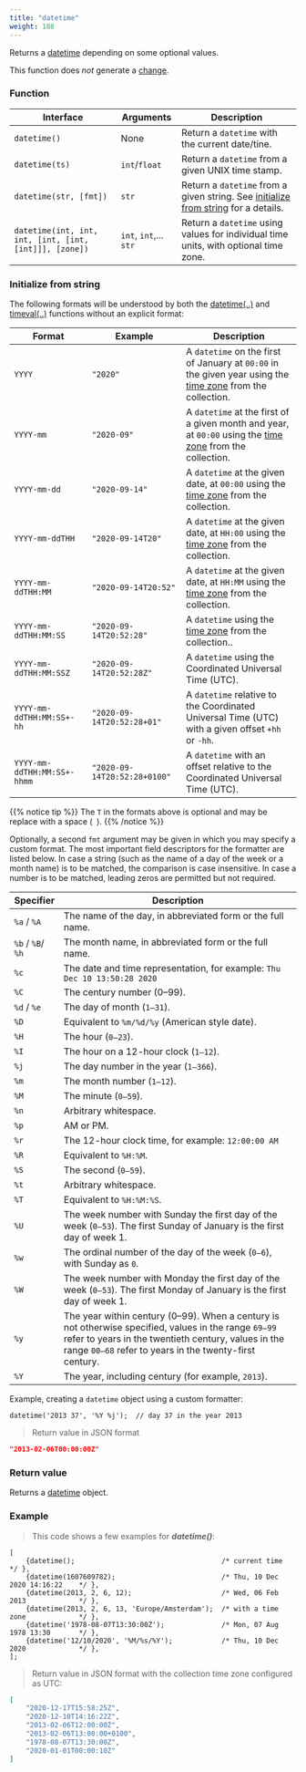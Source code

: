 ```yaml
---
title: "datetime"
weight: 188
---
```


Returns a [datetime](../../data-types/datetime) depending on some optional values.

This function does *not* generate a [change](../../overview/changes).

### Function

Interface | Arguments | Description
--------- | --------- | -----------
`datetime()`  | None | Return a `datetime` with the current date/tine.
`datetime(ts)` | `int`/`float` | Return a `datetime` from a given UNIX time stamp.
`datetime(str, [fmt])` | `str` | Return a `datetime` from a given string. See [initialize from string](./#initialize-from-string) for a details.
`datetime(int, int, int, [int, [int, [int]]], [zone])` | `int`, `int`,... `str` | Return a `datetime` using values for individual time units, with optional time zone.

### Initialize from string

The following formats will be understood by both the [datetime(..)](../datetime) and [timeval(..)](../timeval) functions
without an explicit format:

Format | Example | Description
-------|---------|------------
`YYYY` | `"2020"` | A `datetime` on the first of January at `00:00` in the given year using the [time zone](../../thingsdb-api/set_time_zone) from the collection.
`YYYY-mm` | `"2020-09"` | A `datetime` at the first of a given month and year, at `00:00` using the [time zone](../../thingsdb-api/set_time_zone) from the collection.
`YYYY-mm-dd` | `"2020-09-14"` | A `datetime` at the given date, at `00:00` using the [time zone](../../thingsdb-api/set_time_zone) from the collection.
`YYYY-mm-ddTHH` | `"2020-09-14T20"` | A `datetime` at the given date, at `HH:00` using the [time zone](../../thingsdb-api/set_time_zone) from the collection.
`YYYY-mm-ddTHH:MM` | `"2020-09-14T20:52"` | A `datetime` at the given date, at `HH:MM` using the [time zone](../../thingsdb-api/set_time_zone) from the collection.
`YYYY-mm-ddTHH:MM:SS` | `"2020-09-14T20:52:28"` | A `datetime` using the [time zone](../../thingsdb-api/set_time_zone) from the collection..
`YYYY-mm-ddTHH:MM:SSZ` | `"2020-09-14T20:52:28Z"` | A `datetime` using the Coordinated Universal Time (UTC).
`YYYY-mm-ddTHH:MM:SS+-hh` | `"2020-09-14T20:52:28+01"` | A `datetime` relative to the Coordinated Universal Time (UTC) with a given offset `+hh` or `-hh`.
`YYYY-mm-ddTHH:MM:SS+-hhmm` | `"2020-09-14T20:52:28+0100"` | A `datetime` with an offset relative to the Coordinated Universal Time (UTC).

{{% notice tip %}}
The `T` in the formats above is optional and may be replace with a space (` `).
{{% /notice %}}

Optionally, a second `fmt` argument may be given in which you may specify a custom format.
The most important field descriptors for the formatter are listed below. In case a string
(such as the name of a day of the week or a month name) is to be matched, the comparison is
case insensitive.  In case a number is to be matched, leading zeros are permitted but not required.

Specifier | Description
----------|------------
`%a` / `%A` | The name of the day, in abbreviated form or the full name.
`%b` / `%B`/ `%h` | The month name, in abbreviated form or the full name.
`%c` | The date and time representation, for example: `Thu Dec 10 13:50:28 2020`
`%C` | The century number (0–99).
`%d` / `%e` | The day of month (`1–31`).
`%D` | Equivalent to `%m/%d/%y` (American style date).
`%H` | The hour (`0–23`).
`%I` | The hour on a 12-hour clock (`1–12`).
`%j` | The day number in the year (`1–366`).
`%m` | The month number (`1–12`).
`%M` | The minute (`0–59`).
`%n` | Arbitrary whitespace.
`%p` | AM or PM.
`%r` | The 12-hour clock time, for example: `12:00:00 AM`
`%R` | Equivalent to `%H:%M`.
`%S` | The second (`0–59`).
`%t` | Arbitrary whitespace.
`%T` | Equivalent to `%H:%M:%S`.
`%U` | The week number with Sunday the first day of the week (`0–53`). The first Sunday of January is the first day of week 1.
`%w` | The ordinal number of the day of the week (`0–6`), with Sunday as `0`.
`%W` | The week number with Monday the first day of the week (`0–53`). The first Monday of January is the first day of week 1.
`%y` | The year within century (0–99).  When a century is not otherwise specified, values in the range `69–99` refer to years in the twentieth century, values in the range `00–68` refer to years in the twenty-first century.
`%Y` | The year, including century (for example, `2013`).


Example, creating a `datetime` object using a custom formatter:

```thingsdb,json_response
datetime('2013 37', '%Y %j');  // day 37 in the year 2013
```

> Return value in JSON format

```json
"2013-02-06T00:00:00Z"
```

### Return value

Returns a [datetime](../../data-types/datetime) object.

### Example

> This code shows a few examples for ***datetime()***:

```thingsdb,should_pass
[
    {datetime();                                    /* current time                 */ },
    {datetime(1607609782);                          /* Thu, 10 Dec 2020 14:16:22    */ },
    {datetime(2013, 2, 6, 12);                      /* Wed, 06 Feb 2013             */ },
    {datetime(2013, 2, 6, 13, 'Europe/Amsterdam');  /* with a time zone             */ },
    {datetime('1978-08-07T13:30:00Z');              /* Mon, 07 Aug 1978 13:30       */ },
    {datetime('12/10/2020', '%M/%s/%Y');            /* Thu, 10 Dec 2020             */ },
];
```

> Return value in JSON format with the collection time zone configured as UTC:

```json
[
    "2020-12-17T15:58:25Z",
    "2020-12-10T14:16:22Z",
    "2013-02-06T12:00:00Z",
    "2013-02-06T13:00:00+0100",
    "1978-08-07T13:30:00Z",
    "2020-01-01T00:00:10Z"
]
```